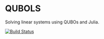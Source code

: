 # QUBOLS

Solving linear systems using QUBOs and Julia.

[![Build Status](https://github.com/Cmurilochem/QUBOLS.jl/actions/workflows/CI.yml/badge.svg?branch=main)](https://github.com/Cmurilochem/QUBOLS.jl/actions/workflows/CI.yml?query=branch%3Amain)
